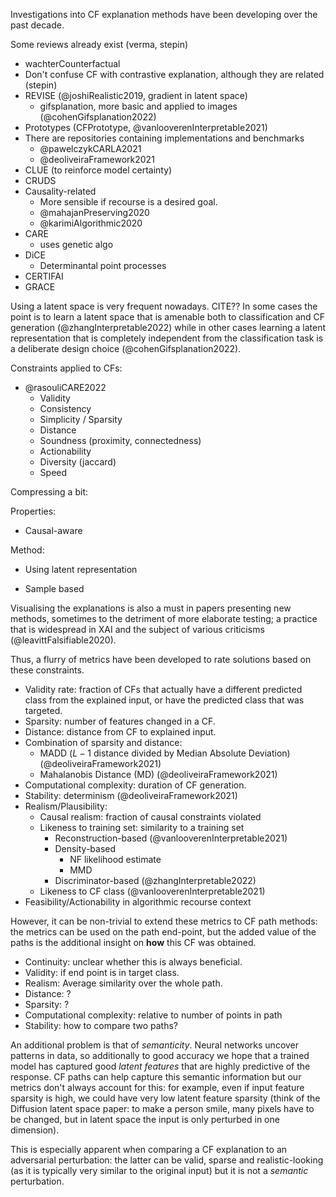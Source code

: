 
Investigations into CF explanation methods have
been developing over the past decade.

Some reviews already exist (verma, stepin)

- wachterCounterfactual
- Don't confuse CF with contrastive explanation,
although they are related (stepin)
- REVISE (@joshiRealistic2019, gradient in latent space)
  - gifsplanation, more basic and applied to images (@cohenGifsplanation2022)
- Prototypes (CFPrototype, @vanlooverenInterpretable2021)
- There are repositories containing implementations
and benchmarks
  - @pawelczykCARLA2021
  - @deoliveiraFramework2021
- CLUE (to reinforce model certainty)
- CRUDS
- Causality-related
  - More sensible if recourse is a desired goal.
  - @mahajanPreserving2020
  - @karimiAlgorithmic2020
- CARE
  - uses genetic algo
- DiCE
  - Determinantal point processes
- CERTIFAI
- GRACE

Using a latent space is very frequent nowadays. CITE??
In some cases the point is to learn a latent space that is amenable
both to classification and CF generation (@zhangInterpretable2022) while in other cases learning a latent representation that is completely independent from the classification task is a deliberate design choice (@cohenGifsplanation2022).

Constraints applied to CFs:
- @rasouliCARE2022
  - Validity
  - Consistency
  - Simplicity / Sparsity
  - Distance
  - Soundness (proximity, connectedness)
  - Actionability
  - Diversity (jaccard)
  - Speed

Compressing a bit:

Properties:
- Causal-aware

Method:
- Using latent representation

- Sample based

Visualising the explanations is also a must in papers
presenting new methods, sometimes to the detriment of
more elaborate testing; a practice that is widespread
in XAI and the subject of various criticisms (@leavittFalsifiable2020).

Thus, a flurry of metrics have been developed to rate
solutions based on these constraints.
- Validity rate: fraction of CFs that actually have a
different predicted class from the explained input, or
have the predicted class that was targeted.
- Sparsity: number of features changed in a CF.
- Distance: distance from CF to explained input.
- Combination of sparsity and distance:
  - MADD ($L-1$ distance divided by Median Absolute Deviation)
  (@deoliveiraFramework2021)
  - Mahalanobis Distance (MD) (@deoliveiraFramework2021)
- Computational complexity: duration of CF generation.
- Stability: determinism (@deoliveiraFramework2021)
- Realism/Plausibility:
  - Causal realism: fraction of causal constraints violated
  - Likeness to training set: similarity to a training set
    - Reconstruction-based (@vanlooverenInterpretable2021)
    - Density-based
      - NF likelihood estimate
      - MMD
    - Discriminator-based (@zhangInterpretable2022)
  - Likeness to CF class (@vanlooverenInterpretable2021)
- Feasibility/Actionability in algorithmic recourse context

However, it can be non-trivial to extend these metrics to CF
path methods: the metrics can be used on the path end-point,
but the added value of the paths is the
additional insight on __how__ this CF was obtained.

- Continuity: unclear whether this is always beneficial.
- Validity: if end point is in target class.
- Realism: Average similarity over the whole path.
- Distance: ?
- Sparsity: ?
- Computational complexity: relative to number of points in path
- Stability: how to compare two paths?

An additional problem is that of _semanticity_.
Neural networks uncover patterns in data, so additionally
to good accuracy we hope that a trained model has captured
good _latent features_ that are highly predictive of the
response.
CF paths can help capture this semantic information but
our metrics don't always account for this: for example, even
if input feature sparsity is high, we could have very low
latent feature sparsity (think of the Diffusion latent space
paper: to make a person smile, many pixels have to be changed,
but in latent space the input is only perturbed in one dimension).

This is especially apparent when comparing a CF explanation
to an adversarial perturbation: the latter can be valid,
sparse and realistic-looking (as it is typically very similar
to the original input) but it is not a _semantic_ perturbation.

